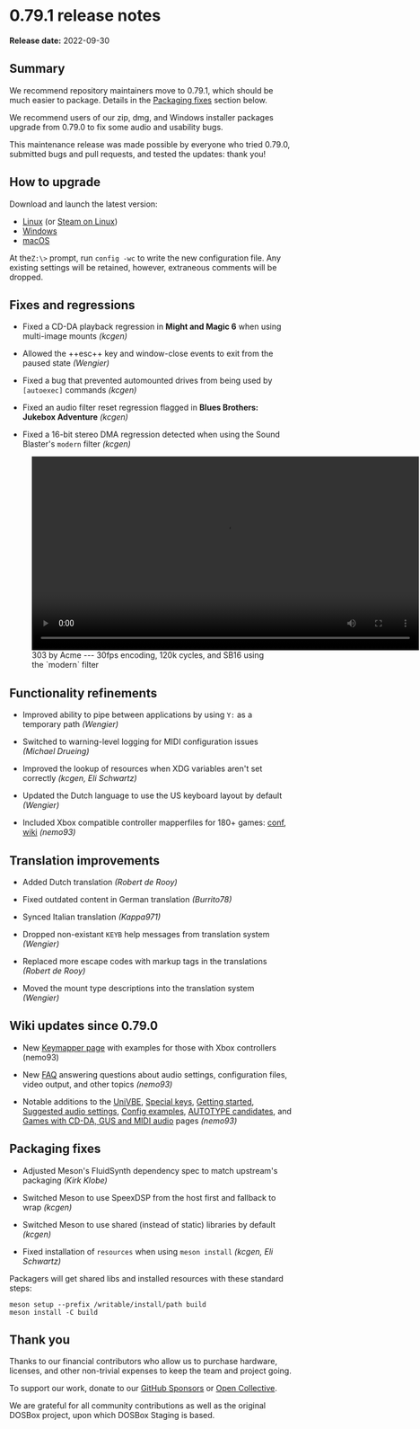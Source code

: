 # 0.79.1 release notes

**Release date:**  2022-09-30

## Summary

We recommend repository maintainers move to 0.79.1, which should be much
easier to package. Details in the [Packaging fixes](#packaging-fixes) section below.

We recommend users of our zip, dmg, and Windows installer packages upgrade
from 0.79.0 to fix some audio and usability bugs.

This maintenance release was made possible by everyone who tried 0.79.0,
submitted bugs and pull requests, and tested the updates: thank you!


## How to upgrade

Download and launch the latest version:

<div class="compact" markdown>

- [Linux](../linux.md) (or [Steam on Linux](../linux.md#steam))
- [Windows](../windows.md)
- [macOS](../macos.md)

</div>

At the`Z:\>` prompt, run `config -wc` to write the new configuration file. Any
existing settings will be retained, however, extraneous comments will be
dropped.


## Fixes and regressions

- Fixed a CD-DA playback regression in **Might and Magic 6** when using
  multi-image mounts *(kcgen)*

- Allowed the ++esc++ key and window-close events to exit from the paused
  state *(Wengier)*

- Fixed a bug that prevented automounted drives from being used by
  `[autoexec]` commands *(kcgen)*

- Fixed an audio filter reset regression flagged in **Blues Brothers: Jukebox
  Adventure** *(kcgen)*

- Fixed a 16-bit stereo DMA regression detected when using the Sound Blaster's
  `modern` filter *(kcgen)*


<figure markdown>
  <video controls width=690><source src="https://www.dosbox-staging.org/static/videos/release-notes/0.79.1/303-by-acme-sb16-modern.mp4" type="video/mp4">Your browser does not support the <code>video</code> element.</video>

  <figcaption markdown>
  303 by Acme --- 30fps encoding, 120k cycles, and SB16 using the `modern` filter
  </figcaption>
</figure>


## Functionality refinements

- Improved ability to pipe between applications by using `Y:` as a temporary
  path *(Wengier)*

- Switched to warning-level logging for MIDI configuration issues *(Michael
  Drueing)*

- Improved the lookup of resources when XDG variables aren't set correctly
  *(kcgen, Eli Schwartz)*

- Updated the Dutch language to use the US keyboard layout by default
  *(Wengier)*

- Included Xbox compatible controller mapperfiles for 180+ games:
  [conf](https://github.com/dosbox-staging/dosbox-staging/pull/1977),
  [wiki](https://github.com/dosbox-staging/dosbox-staging/wiki/Keymapper)
  *(nemo93)*



## Translation improvements

- Added Dutch translation *(Robert de Rooy)*
- Fixed outdated content in German translation *(Burrito78)*
- Synced Italian translation *(Kappa971)*

- Dropped non-existant `KEYB` help messages from translation system
  *(Wengier)*

- Replaced more escape codes with markup tags in the translations *(Robert de
  Rooy)*

- Moved the mount type descriptions into the translation system *(Wengier)*


## Wiki updates since 0.79.0

- New [Keymapper page](https://github.com/dosbox-staging/dosbox-staging/wiki/Keymapper)
  with examples for those with Xbox controllers (nemo93)

- New [FAQ](https://github.com/dosbox-staging/dosbox-staging/wiki/Frequently-Asked-Questions)
  answering questions about audio settings, configuration files, video output,
  and other topics *(nemo93)*

- Notable additions to the [UniVBE](https://github.com/dosbox-staging/dosbox-staging/wiki/UniVBE),
  [Special keys](https://github.com/dosbox-staging/dosbox-staging/wiki/Special-Keys),
  [Getting started](https://github.com/dosbox-staging/dosbox-staging/wiki/Get-Started),
  [Suggested audio settings](https://github.com/dosbox-staging/dosbox-staging/wiki/Audio-configuration-recommendations),
  [Config examples](https://github.com/dosbox-staging/dosbox-staging/wiki/Config-file-examples),
  [AUTOTYPE candidates](https://github.com/dosbox-staging/dosbox-staging/wiki/AUTOTYPE-Candidates),
  and [Games with CD-DA, GUS and MIDI audio](https://github.com/dosbox-staging/dosbox-staging/wiki/Games-with-CD-DA,-GUS-and-MIDI-audio)
  pages *(nemo93)*


## Packaging fixes

- Adjusted Meson's FluidSynth dependency spec to match upstream's packaging
  *(Kirk Klobe)*

- Switched Meson to use SpeexDSP from the host first and fallback to wrap
  *(kcgen)*

- Switched Meson to use shared (instead of static) libraries by default
  *(kcgen)*

- Fixed installation of `resources` when using `meson install` *(kcgen, Eli
  Schwartz)*


Packagers will get shared libs and installed resources with these standard
steps:

```
meson setup --prefix /writable/install/path build
meson install -C build
```

## Thank you

Thanks to our financial contributors who allow us to purchase
hardware, licenses, and other non-trivial expenses to keep the team
and project going.

To support our work, donate to our
[GitHub Sponsors](https://github.com/sponsors/dosbox-staging) or
[Open Collective](https://opencollective.com/dosbox-staging).

We are grateful for all community contributions as well as the
original DOSBox project, upon which DOSBox Staging is based.

